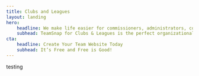 ```yaml
---
title: Clubs and Leagues
layout: landing
hero:
    headline: We make life easier for commissioners, administrators, coaches, parents and players alike.
    subhead: TeamSnap for Clubs & Leagues is the perfect organizational software for club, league and association management. If you want to save time on communication, administration, scheduling and registration, you’ve come to the right place.
cta:
    headline: Create Your Team Website Today
    subhead: It’s Free and Free is Good!
---
```

testing
